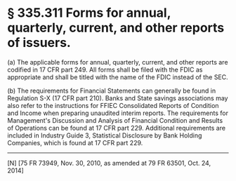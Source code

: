 # § 335.311   Forms for annual, quarterly, current, and other reports of issuers.

(a) The applicable forms for annual, quarterly, current, and other reports are codified in 17 CFR part 249. All forms shall be filed with the FDIC as appropriate and shall be titled with the name of the FDIC instead of the SEC.


(b) The requirements for Financial Statements can generally be found in Regulation S-X (17 CFR part 210). Banks and State savings associations may also refer to the instructions for FFIEC Consolidated Reports of Condition and Income when preparing unaudited interim reports. The requirements for Management's Discussion and Analysis of Financial Condition and Results of Operations can be found at 17 CFR part 229. Additional requirements are included in Industry Guide 3, Statistical Disclosure by Bank Holding Companies, which is found at 17 CFR part 229.



---

[N] [75 FR 73949, Nov. 30, 2010, as amended at 79 FR 63501, Oct. 24, 2014]




